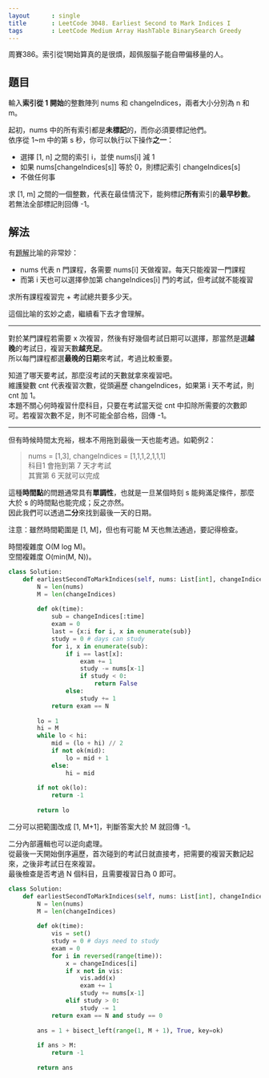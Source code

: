 ```yaml
---
layout      : single
title       : LeetCode 3048. Earliest Second to Mark Indices I
tags        : LeetCode Medium Array HashTable BinarySearch Greedy
---
```

周賽386。索引從1開始算真的是很煩，超佩服腦子能自帶偏移量的人。  

## 題目

輸入**索引從 1 開始**的整數陣列 nums 和 changeIndices，兩者大小分別為 n 和 m。  

起初，nums 中的所有索引都是**未標記**的，而你必須要標記他們。  
依序從 1\~m 中的第 s 秒，你可以執行以下操作**之一**：  

- 選擇 [1, n] 之間的索引 i，並使 nums[i] 減 1  
- 如果 nums[changeIndices[s]] 等於 0，則標記索引 changeIndices[s]  
- 不做任何事  

求 [1, m] 之間的一個整數，代表在最佳情況下，能夠標記**所有**索引的**最早秒數**。若無法全部標記則回傳 -1。  

## 解法

有[題解](https://leetcode.cn/problems/earliest-second-to-mark-indices-i/solutions/2653101/er-fen-da-an-pythonjavacgo-by-endlessche-or61/)比喻的非常妙：  

- nums 代表 n 門課程，各需要 nums[i] 天做複習。每天只能複習一門課程  
- 而第 i 天也可以選擇參加第 changeIndices[i] 門的考試，但考試就不能複習  

求所有課程複習完 + 考試總共要多少天。  

這個比喻的玄妙之處，繼續看下去才會理解。  

---

對於某門課程若需要 x 次複習，然後有好幾個考試日期可以選擇，那當然是選**越晚**的考試日，複習天數**越充足**。  
所以每門課程都選**最晚的日期**來考試，考過比較重要。  

知道了哪天要考試，那麼沒考試的天數就拿來複習吧。  
維護變數 cnt 代表複習次數，從頭遍歷 changeIndices，如果第 i 天不考試，則 cnt 加 1。  
本題不關心何時複習什麼科目，只要在考試當天從 cnt 中扣除所需要的次數即可。若複習次數不足，則不可能全部合格，回傳 -1。  

---

但有時候時間太充裕，根本不用拖到最後一天也能考過。如範例2：  
> nums = [1,3], changeIndices = [1,1,1,2,1,1,1]  
> 科目1 會拖到第 7 天才考試  
> 其實第 6 天就可以完成  

這種**時間點**的問題通常具有**單調性**，也就是一旦某個時刻 s 能夠滿足條件，那麼大於 s 的時間點也能完成；反之亦然。  
因此我們可以透過**二分**來找到最後一天的日期。  

注意：雖然時間範圍是 [1, M]，但也有可能 M 天也無法通過，要記得檢查。  

時間複雜度 O(M log M)。  
空間複雜度 O(min(M, N))。  

```python
class Solution:
    def earliestSecondToMarkIndices(self, nums: List[int], changeIndices: List[int]) -> int:
        N = len(nums)
        M = len(changeIndices)
        
        def ok(time):
            sub = changeIndices[:time]
            exam = 0
            last = {x:i for i, x in enumerate(sub)}
            study = 0 # days can study
            for i, x in enumerate(sub):
                if i == last[x]:
                    exam += 1
                    study -= nums[x-1]
                    if study < 0:
                        return False
                else:
                    study += 1
            return exam == N
        
        lo = 1
        hi = M
        while lo < hi:
            mid = (lo + hi) // 2
            if not ok(mid):
                lo = mid + 1
            else:
                hi = mid
        
        if not ok(lo):
            return -1
        
        return lo
```

二分可以把範圍改成 [1, M+1]，判斷答案大於 M 就回傳 -1。  

二分內部邏輯也可以逆向處理。  
從最後一天開始倒序遍歷，首次碰到的考試日就直接考，把需要的複習天數記起來，之後非考試日在來複習。  
最後檢查是否考過 N 個科目，且需要複習日為 0 即可。  

```python
class Solution:
    def earliestSecondToMarkIndices(self, nums: List[int], changeIndices: List[int]) -> int:
        N = len(nums)
        M = len(changeIndices)
        
        def ok(time):
            vis = set()
            study = 0 # days need to study
            exam = 0
            for i in reversed(range(time)):
                x = changeIndices[i]
                if x not in vis:
                    vis.add(x)
                    exam += 1
                    study += nums[x-1]
                elif study > 0:
                    study -= 1
            return exam == N and study == 0 
        
        ans = 1 + bisect_left(range(1, M + 1), True, key=ok)
        
        if ans > M:
            return -1
        
        return ans
```
